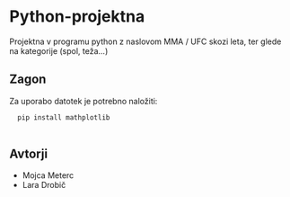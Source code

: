 # Python-projektna
Projektna v programu python z naslovom MMA / UFC skozi leta, ter glede na kategorije (spol, teža...)


## Zagon

Za uporabo datotek je potrebno naložiti:

```bash
  pip install mathplotlib
  
```

## Avtorji
- Mojca Meterc
- Lara Drobič
